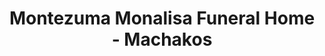 ---
title: "Montezuma Monalisa Funeral Home - Machakos"
url: /machakos/montezuma-monalisa-funeral-home-machakos/
shop: Bestattungen
---